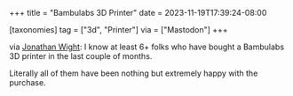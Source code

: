+++
title = "Bambulabs 3D Printer"
date = 2023-11-19T17:39:24-08:00

[taxonomies]
tag = ["3d", "Printer"]
via = ["Mastodon"]
+++

via [Jonathan Wight](https://mastodon.social/@schwa/111439125702806680): I know at least 6+ folks who have bought a Bambulabs 3D printer in the last couple of months.

<!-- more -->

Literally all of them have been nothing but extremely happy with the purchase.
